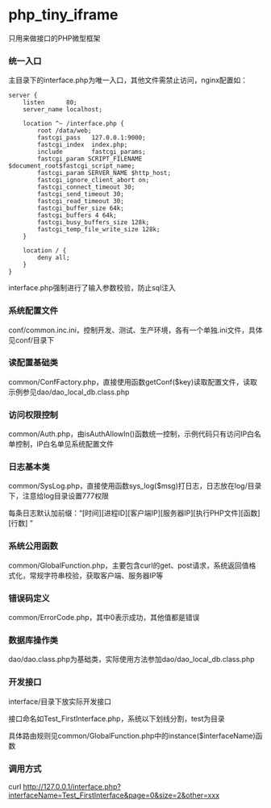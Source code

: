 # php_tiny_iframe
只用来做接口的PHP微型框架

### 统一入口
主目录下的interface.php为唯一入口，其他文件需禁止访问，nginx配置如：

	server {
    	listen      80;
    	server_name localhost;

    	location ^~ /interface.php {
	 	 	root /data/web;
         	fastcgi_pass   127.0.0.1:9000;
         	fastcgi_index  index.php;
         	include        fastcgi_params;
         	fastcgi_param SCRIPT_FILENAME $document_root$fastcgi_script_name;
         	fastcgi_param SERVER_NAME $http_host;
         	fastcgi_ignore_client_abort on;
         	fastcgi_connect_timeout 30;
         	fastcgi_send_timeout 30;
         	fastcgi_read_timeout 30;
         	fastcgi_buffer_size 64k;
         	fastcgi_buffers 4 64k;
         	fastcgi_busy_buffers_size 128k;
         	fastcgi_temp_file_write_size 128k;
		}

		location / {
			deny all;
		}
	}
interface.php强制进行了输入参数校验，防止sql注入

### 系统配置文件

conf/common.inc.ini，控制开发、测试、生产环境，各有一个单独.ini文件，具体见conf/目录下


### 读配置基础类

common/ConfFactory.php，直接使用函数getConf($key)读取配置文件，读取示例参见dao/dao_local_db.class.php


### 访问权限控制

common/Auth.php，由isAuthAllowIn()函数统一控制，示例代码只有访问IP白名单控制，IP白名单见系统配置文件


### 日志基本类

common/SysLog.php，直接使用函数sys_log($msg)打日志，日志放在log/目录下，注意给log目录设置777权限

每条日志默认加前缀：“[时间][进程ID][客户端IP][服务器IP][执行PHP文件][函数][行数] ”


### 系统公用函数

common/GlobalFunction.php，主要包含curl的get、post请求，系统返回值格式化，常规字符串校验，获取客户端、服务器IP等


### 错误码定义

common/ErrorCode.php，其中0表示成功，其他值都是错误


### 数据库操作类

dao/dao.class.php为基础类，实际使用方法参加dao/dao_local_db.class.php


### 开发接口

interface/目录下放实际开发接口

接口命名如Test_FirstInterface.php，系统以下划线分割，test为目录

具体路由规则见common/GlobalFunction.php中的instance($interfaceName)函数

### 调用方式

curl http://127.0.0.1/interface.php?interfaceName=Test_FirstInterface&page=0&size=2&other=xxx


